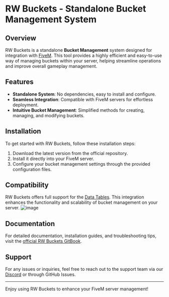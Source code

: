 # RW Buckets - Standalone Bucket Management System

## Overview

RW Buckets is a standalone **Bucket Management** system designed for integration with [FiveM](https://fivem.net/). This tool provides a highly efficient and easy-to-use way of managing buckets within your server, helping streamline operations and improve overall gameplay management.

## Features

- **Standalone System**: No dependencies, easy to install and configure.
- **Seamless Integration**: Compatible with FiveM servers for effortless deployment.
- **Intuitive Bucket Management**: Simplified methods for creating, managing, and modifying buckets.

## Installation

To get started with RW Buckets, follow these installation steps:

1. Download the latest version from the official repository.
2. Install it directly into your FiveM server.
3. Configure your bucket management settings through the provided configuration files.

## Compatibility

RW Buckets offers full support for the [Data Tables](https://infinity-pulse.tebex.io/package/6750416). This integration enhances the functionality and scalability of bucket management on your server.
![image](https://github.com/user-attachments/assets/0e51e444-6c64-4e69-85a2-a4bb7018b0b1)


## Documentation

For detailed documentation, installation guides, and troubleshooting tips, visit the [official RW Buckets GitBook](https://royalewind.gitbook.io/fivem-1/rw_buckets).

## Support

For any issues or inquiries, feel free to reach out to the support team via our [Discord](https://discord.gg/T8b8q7ZN8b) or through GitHub Issues.

---
Enjoy using RW Buckets to enhance your FiveM server management!
